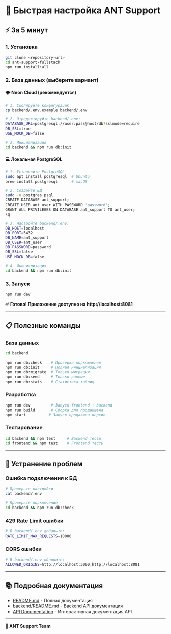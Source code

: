 # 🚀 Быстрая настройка ANT Support

## ⚡ За 5 минут

### 1. Установка
```bash
git clone <repository-url>
cd ant-support-fullstack
npm run install:all
```

### 2. База данных (выберите вариант)

#### 🌩️ Neon Cloud (рекомендуется)
```bash
# 1. Скопируйте конфигурацию
cp backend/.env.example backend/.env

# 2. Отредактируйте backend/.env:
DATABASE_URL=postgresql://user:pass@host/db?sslmode=require
DB_SSL=true
USE_MOCK_DB=false

# 3. Инициализация
cd backend && npm run db:init
```

#### 💻 Локальная PostgreSQL
```bash
# 1. Установите PostgreSQL
sudo apt install postgresql  # Ubuntu
brew install postgresql      # macOS

# 2. Создайте БД
sudo -u postgres psql
CREATE DATABASE ant_support;
CREATE USER ant_user WITH PASSWORD 'password';
GRANT ALL PRIVILEGES ON DATABASE ant_support TO ant_user;
\q

# 3. Настройте backend/.env:
DB_HOST=localhost
DB_PORT=5432
DB_NAME=ant_support
DB_USER=ant_user
DB_PASSWORD=password
DB_SSL=false
USE_MOCK_DB=false

# 4. Инициализация
cd backend && npm run db:init
```

### 3. Запуск
```bash
npm run dev
```

**✅ Готово! Приложение доступно на http://localhost:8081**

---

## 📋 Полезные команды

### База данных
```bash
cd backend

npm run db:check    # Проверка подключения
npm run db:init     # Полная инициализация  
npm run db:migrate  # Только миграции
npm run db:seed     # Только данные
npm run db:stats    # Статистика таблиц
```

### Разработка
```bash
npm run dev         # Запуск frontend + backend
npm run build       # Сборка для продакшена
npm start          # Запуск продакшен версии
```

### Тестирование
```bash
cd backend && npm test     # Backend тесты
cd frontend && npm test    # Frontend тесты
```

---

## 🔧 Устранение проблем

### Ошибка подключения к БД
```bash
# Проверьте настройки
cat backend/.env

# Проверьте подключение
cd backend && npm run db:check
```

### 429 Rate Limit ошибки
```bash
# В backend/.env добавьте:
RATE_LIMIT_MAX_REQUESTS=10000
```

### CORS ошибки
```bash
# В backend/.env обновите:
ALLOWED_ORIGINS=http://localhost:3000,http://localhost:8081
```

---

## 📚 Подробная документация

- [README.md](README.md) - Полная документация
- [backend/README.md](backend/README.md) - Backend API документация
- [API Documentation](http://localhost:3000/api/docs) - Интерактивная документация API

---

**🐜 ANT Support Team**
